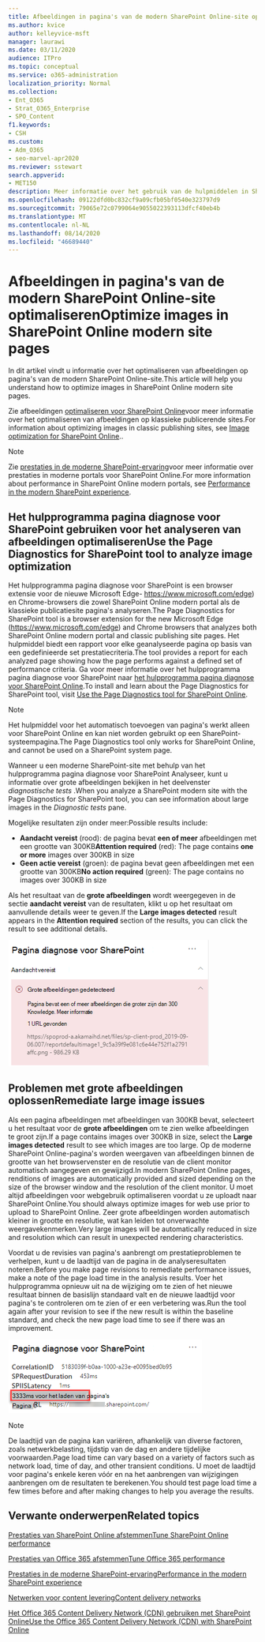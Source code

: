 ```yaml
---
title: Afbeeldingen in pagina's van de modern SharePoint Online-site optimaliseren
ms.author: kvice
author: kelleyvice-msft
manager: laurawi
ms.date: 03/11/2020
audience: ITPro
ms.topic: conceptual
ms.service: o365-administration
localization_priority: Normal
ms.collection:
- Ent_O365
- Strat_O365_Enterprise
- SPO_Content
f1.keywords:
- CSH
ms.custom:
- Adm_O365
- seo-marvel-apr2020
ms.reviewer: sstewart
search.appverid:
- MET150
description: Meer informatie over het gebruik van de hulpmiddelen in SharePoint Online voor het optimaliseren van afbeeldingen in pagina's van de modern SharePoint Online-site.
ms.openlocfilehash: 09122dfd0bc832cf9a09cfb05bf0540e323797d9
ms.sourcegitcommit: 79065e72c0799064e9055022393113dfcf40eb4b
ms.translationtype: MT
ms.contentlocale: nl-NL
ms.lasthandoff: 08/14/2020
ms.locfileid: "46689440"
---
```

# <a name="optimize-images-in-sharepoint-online-modern-site-pages"></a><span data-ttu-id="474f5-103">Afbeeldingen in pagina's van de modern SharePoint Online-site optimaliseren</span><span class="sxs-lookup"><span data-stu-id="474f5-103">Optimize images in SharePoint Online modern site pages</span></span>

<span data-ttu-id="474f5-104">In dit artikel vindt u informatie over het optimaliseren van afbeeldingen op pagina's van de modern SharePoint Online-site.</span><span class="sxs-lookup"><span data-stu-id="474f5-104">This article will help you understand how to optimize images in SharePoint Online modern site pages.</span></span>

<span data-ttu-id="474f5-105">Zie afbeeldingen [optimaliseren voor SharePoint Online](image-optimization-for-sharepoint-online.md)voor meer informatie over het optimaliseren van afbeeldingen op klassieke publicerende sites.</span><span class="sxs-lookup"><span data-stu-id="474f5-105">For information about optimizing images in classic publishing sites, see [Image optimization for SharePoint Online](image-optimization-for-sharepoint-online.md)..</span></span>

>[!NOTE]
><span data-ttu-id="474f5-106">Zie [prestaties in de moderne SharePoint-ervaring](https://docs.microsoft.com/sharepoint/modern-experience-performance)voor meer informatie over prestaties in moderne portals voor SharePoint Online.</span><span class="sxs-lookup"><span data-stu-id="474f5-106">For more information about performance in SharePoint Online modern portals, see [Performance in the modern SharePoint experience](https://docs.microsoft.com/sharepoint/modern-experience-performance).</span></span>

## <a name="use-the-page-diagnostics-for-sharepoint-tool-to-analyze-image-optimization"></a><span data-ttu-id="474f5-107">Het hulpprogramma pagina diagnose voor SharePoint gebruiken voor het analyseren van afbeeldingen optimaliseren</span><span class="sxs-lookup"><span data-stu-id="474f5-107">Use the Page Diagnostics for SharePoint tool to analyze image optimization</span></span>

<span data-ttu-id="474f5-108">Het hulpprogramma pagina diagnose voor SharePoint is een browser extensie voor de nieuwe Microsoft Edge- https://www.microsoft.com/edge) en Chrome-browsers die zowel SharePoint Online modern portal als de klassieke publicatiesite pagina's analyseren.</span><span class="sxs-lookup"><span data-stu-id="474f5-108">The Page Diagnostics for SharePoint tool is a browser extension for the new Microsoft Edge (https://www.microsoft.com/edge) and Chrome browsers that analyzes both SharePoint Online modern portal and classic publishing site pages.</span></span> <span data-ttu-id="474f5-109">Het hulpmiddel biedt een rapport voor elke geanalyseerde pagina op basis van een gedefinieerde set prestatiecriteria.</span><span class="sxs-lookup"><span data-stu-id="474f5-109">The tool provides a report for each analyzed page showing how the page performs against a defined set of performance criteria.</span></span> <span data-ttu-id="474f5-110">Ga voor meer informatie over het hulpprogramma pagina diagnose voor SharePoint naar [het hulpprogramma pagina diagnose voor SharePoint Online](page-diagnostics-for-spo.md).</span><span class="sxs-lookup"><span data-stu-id="474f5-110">To install and learn about the Page Diagnostics for SharePoint tool, visit [Use the Page Diagnostics tool for SharePoint Online](page-diagnostics-for-spo.md).</span></span>

>[!NOTE]
><span data-ttu-id="474f5-111">Het hulpmiddel voor het automatisch toevoegen van pagina's werkt alleen voor SharePoint Online en kan niet worden gebruikt op een SharePoint-systeempagina.</span><span class="sxs-lookup"><span data-stu-id="474f5-111">The Page Diagnostics tool only works for SharePoint Online, and cannot be used on a SharePoint system page.</span></span>

<span data-ttu-id="474f5-112">Wanneer u een moderne SharePoint-site met behulp van het hulpprogramma pagina diagnose voor SharePoint Analyseer, kunt u informatie over grote afbeeldingen bekijken in het deelvenster _diagnostische tests_ .</span><span class="sxs-lookup"><span data-stu-id="474f5-112">When you analyze a SharePoint modern site with the Page Diagnostics for SharePoint tool, you can see information about large images in the _Diagnostic tests_ pane.</span></span>

<span data-ttu-id="474f5-113">Mogelijke resultaten zijn onder meer:</span><span class="sxs-lookup"><span data-stu-id="474f5-113">Possible results include:</span></span>

- <span data-ttu-id="474f5-114">**Aandacht vereist** (rood): de pagina bevat **een of meer** afbeeldingen met een grootte van 300KB</span><span class="sxs-lookup"><span data-stu-id="474f5-114">**Attention required** (red): The page contains **one or more** images over 300KB in size</span></span>
- <span data-ttu-id="474f5-115">**Geen actie vereist** (groen): de pagina bevat geen afbeeldingen met een grootte van 300KB</span><span class="sxs-lookup"><span data-stu-id="474f5-115">**No action required** (green): The page contains no images over 300KB in size</span></span>

<span data-ttu-id="474f5-116">Als het resultaat van de **grote afbeeldingen** wordt weergegeven in de sectie **aandacht vereist** van de resultaten, klikt u op het resultaat om aanvullende details weer te geven.</span><span class="sxs-lookup"><span data-stu-id="474f5-116">If the **Large images detected** result appears in the **Attention required** section of the results, you can click the result to see additional details.</span></span>

![Resultaten van het hulpmiddel pagina diagnose](../media/modern-portal-optimization/pagediag-large-images.png)

## <a name="remediate-large-image-issues"></a><span data-ttu-id="474f5-118">Problemen met grote afbeeldingen oplossen</span><span class="sxs-lookup"><span data-stu-id="474f5-118">Remediate large image issues</span></span>

<span data-ttu-id="474f5-119">Als een pagina afbeeldingen met afbeeldingen van 300KB bevat, selecteert u het resultaat voor de **grote afbeeldingen** om te zien welke afbeeldingen te groot zijn.</span><span class="sxs-lookup"><span data-stu-id="474f5-119">If a page contains images over 300KB in size, select the **Large images detected** result to see which images are too large.</span></span> <span data-ttu-id="474f5-120">Op de moderne SharePoint Online-pagina's worden weergaven van afbeeldingen binnen de grootte van het browservenster en de resolutie van de client monitor automatisch aangegeven en gewijzigd.</span><span class="sxs-lookup"><span data-stu-id="474f5-120">In modern SharePoint Online pages, renditions of images are automatically provided and sized depending on the size of the browser window and the resolution of the client monitor.</span></span> <span data-ttu-id="474f5-121">U moet altijd afbeeldingen voor webgebruik optimaliseren voordat u ze uploadt naar SharePoint Online.</span><span class="sxs-lookup"><span data-stu-id="474f5-121">You should always optimize images for web use prior to upload to SharePoint Online.</span></span> <span data-ttu-id="474f5-122">Zeer grote afbeeldingen worden automatisch kleiner in grootte en resolutie, wat kan leiden tot onverwachte weergavekenmerken.</span><span class="sxs-lookup"><span data-stu-id="474f5-122">Very large images will be automatically reduced in size and resolution which can result in unexpected rendering characteristics.</span></span>

<span data-ttu-id="474f5-123">Voordat u de revisies van pagina's aanbrengt om prestatieproblemen te verhelpen, kunt u de laadtijd van de pagina in de analyseresultaten noteren.</span><span class="sxs-lookup"><span data-stu-id="474f5-123">Before you make page revisions to remediate performance issues, make a note of the page load time in the analysis results.</span></span> <span data-ttu-id="474f5-124">Voer het hulpprogramma opnieuw uit na de wijziging om te zien of het nieuwe resultaat binnen de basislijn standaard valt en de nieuwe laadtijd voor pagina's te controleren om te zien of er een verbetering was.</span><span class="sxs-lookup"><span data-stu-id="474f5-124">Run the tool again after your revision to see if the new result is within the baseline standard, and check the new page load time to see if there was an improvement.</span></span>

![Resultaten van laadtijden voor pagina's](../media/modern-portal-optimization/pagediag-page-load-time.png)

>[!NOTE]
><span data-ttu-id="474f5-126">De laadtijd van de pagina kan variëren, afhankelijk van diverse factoren, zoals netwerkbelasting, tijdstip van de dag en andere tijdelijke voorwaarden.</span><span class="sxs-lookup"><span data-stu-id="474f5-126">Page load time can vary based on a variety of factors such as network load, time of day, and other transient conditions.</span></span> <span data-ttu-id="474f5-127">U moet de laadtijd voor pagina's enkele keren vóór en na het aanbrengen van wijzigingen aanbrengen om de resultaten te berekenen.</span><span class="sxs-lookup"><span data-stu-id="474f5-127">You should test page load time a few times before and after making changes to help you average the results.</span></span>

## <a name="related-topics"></a><span data-ttu-id="474f5-128">Verwante onderwerpen</span><span class="sxs-lookup"><span data-stu-id="474f5-128">Related topics</span></span>

[<span data-ttu-id="474f5-129">Prestaties van SharePoint Online afstemmen</span><span class="sxs-lookup"><span data-stu-id="474f5-129">Tune SharePoint Online performance</span></span>](tune-sharepoint-online-performance.md)

[<span data-ttu-id="474f5-130">Prestaties van Office 365 afstemmen</span><span class="sxs-lookup"><span data-stu-id="474f5-130">Tune Office 365 performance</span></span>](tune-microsoft-365-performance.md)

[<span data-ttu-id="474f5-131">Prestaties in de moderne SharePoint-ervaring</span><span class="sxs-lookup"><span data-stu-id="474f5-131">Performance in the modern SharePoint experience</span></span>](https://docs.microsoft.com/sharepoint/modern-experience-performance)

[<span data-ttu-id="474f5-132">Netwerken voor content levering</span><span class="sxs-lookup"><span data-stu-id="474f5-132">Content delivery networks</span></span>](content-delivery-networks.md)

[<span data-ttu-id="474f5-133">Het Office 365 Content Delivery Network (CDN) gebruiken met SharePoint Online</span><span class="sxs-lookup"><span data-stu-id="474f5-133">Use the Office 365 Content Delivery Network (CDN) with SharePoint Online</span></span>](use-microsoft-365-cdn-with-spo.md)
